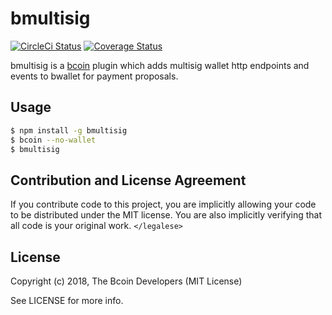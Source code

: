 # bmultisig

[![CircleCi Status][circleci-status-img]][circleci-status-url]
[![Coverage Status][coverage-status-img]][coverage-status-url]

bmultisig is a [bcoin][bcoin] plugin which adds multisig wallet http endpoints and events to bwallet for payment proposals.

## Usage

``` bash
$ npm install -g bmultisig
$ bcoin --no-wallet
$ bmultisig
```

## Contribution and License Agreement

If you contribute code to this project, you are implicitly allowing your code
to be distributed under the MIT license. You are also implicitly verifying that
all code is your original work. `</legalese>`

## License

Copyright (c) 2018, The Bcoin Developers (MIT License)

See LICENSE for more info.

[bcoin]: https://github.com/bcoin-org/bcoin

[coverage-status-img]: https://codecov.io/gh/bcoin-org/bmultisig/badge.svg?branch=master
[coverage-status-url]: https://codecov.io/gh/bcoin-org/bmultisig?branch=master
[circleci-status-img]: https://circleci.com/gh/bcoin-org/bmultisig/tree/master.svg?style=shield
[circleci-status-url]: https://circleci.com/gh/bcoin-org/bmultisig/tree/master
